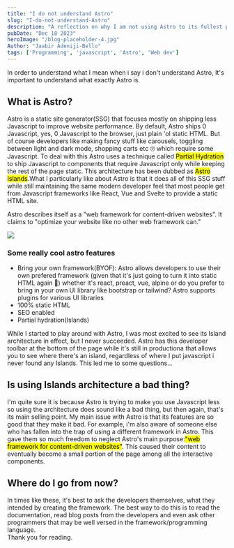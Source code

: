 ```yaml
---
title: "I do not understand Astro"
slug: "I-do-not-understand-Astro"
description: "A reflection on why I am not using Astro to its fullest potential"
pubDate: "Dec 18 2023"
heroImage: "/blog-placeholder-4.jpg"
Author: "Jaabir Adeniji-Bello"
tags: ['Programming', 'javascript', 'Astro', 'Web dev']
---
```


<article class="content text-xl sm:px-0 sm:mx-0">
<p>In order to understand what I mean when i say i don't understand Astro, It's important to understand what exactly Astro is.</p>
<h1 class="text-4xl font-bold">What is Astro?</h1>
<p> Astro is a static site generator(SSG) that focuses mostly on shipping less Javascript to improve website performance. By default, Astro ships 0 Javascript, yes, 0 Javascript to the browser, just plain 'ol static HTML. But of course developers like making fancy stuff like carousels, toggling between light and dark mode, shopping carts etc 🙄 which require some Javascript. To deal with this Astro uses a technique called <mark>Partial Hydration</mark> to ship Javascript to components that require Javascript only while keeping the rest of the page static. This architecture has been dubbed as <mark>Astro Islands</mark>.What I particularly like about Astro is that it does all of this SSG stuff while still maintaining the same modern developer feel that most people get from Javascript frameworks like React, Vue and Svelte to provide a static HTML site. </p>
<p>Astro describes itself as a "web framework for content-driven websites". It claims to "optimize your website like no other web framework can."</p> <img src="/Astroperformance.png" class="w-4/5 mb-12"> 
<h3 class="text-2xl font-bold underline">Some really cool astro features</h3>
<ul class="text-left list-disc">
<li>Bring your own framework(BYOF): Astro allows developers to use their own prefered framework (given that it's just going to turn it into static HTML again 🤣) whether it's react, preact, vue, alpine or do you prefer to bring in your own UI library like bootstrap or tailwind? Astro supports plugins for various UI libraries</li>
<li>100% static HTML</li>
<li>SEO enabled</li>
<li> Partial hydration(Islands)</li>
</ul>
<p> While I started to play around with Astro, I was most excited to see its Island architecture in effect, but I never succeeded. Astro has this developer toolbar at the bottom of the page while it's still in productiona that allows you to see where there's an island, regardless of where I put javascript i never found any Islands. This led me to some questions...</p>
<h2 class="text-2xl font-bold"> Is using Islands architecture a bad thing?</h2>
<p>I'm quite sure it is because Astro is trying to make you use Javascript less so using the architecture does sound like a bad thing, but then again, that's its main selling point. My main issue with Astro is that its features are so good that they make it bad. For example, i'm also aware of someone else who has fallen into the trap of using a different framework in Astro. This gave them so much freedom to neglect Astro's main purpose:<mark>"web framework for content-driven websites"</mark>. This caused their content to eventually become a small portion of the page among all the interactive components.</p>
<h2>Where do I go from now?</h2>
<p>In times like these, it's best to ask the developers themselves, what they intended by creating the framework. The best way to do this is to read the documentation, read blog posts from the developers and even ask other programmers that may be well versed in the framework/programming language.
</br>
Thank you for reading.</p>
</article>
